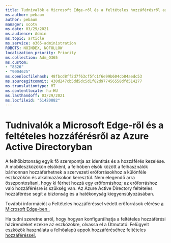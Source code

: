 ```yaml
---
title: Tudnivalók a Microsoft Edge-ről és a feltételes hozzáférésről az Azure Active Directoryban
ms.author: pebaum
author: pebaum
manager: scotv
ms.date: 03/29/2021
ms.audience: Admin
ms.topic: article
ms.service: o365-administration
ROBOTS: NOINDEX, NOFOLLOW
localization_priority: Priority
ms.collection: Adm_O365
ms.custom:
- "8326"
- "9004625"
ms.openlocfilehash: 48fbcd8ff2d7f63cf5fc1f6e99b604cb84aedc53
ms.sourcegitcommit: 430d247cb5dd5dc5d1f82d977456558dfd514277
ms.translationtype: MT
ms.contentlocale: hu-HU
ms.lasthandoff: 03/29/2021
ms.locfileid: "51420882"
---
```

# <a name="learn-about-microsoft-edge-and-conditional-access-in-azure-active-directory"></a>Tudnivalók a Microsoft Edge-ről és a feltételes hozzáférésről az Azure Active Directoryban

A felhőbiztonság egyik fő szempontja az identitás és a hozzáférés kezelése. A mobileszközökön elsőként, a felhőben elsők között a felhasználók bárhonnan hozzáférhetnek a szervezeti erőforrásokhoz a különféle eszközökön és alkalmazásokon keresztül. Nem elegendő arra összpontosítani, hogy ki férhet hozzá egy erőforráshoz; az erőforráshoz való hozzáférésre is szükség van. Az Azure Active Directory feltételes hozzáférése segít a biztonság és a hatékonyság kiegyensúlyozásában.

További információt a Feltételes hozzáféréssel védett erőforrások elérése [a Microsoft Edge-ben .](https://go.microsoft.com/fwlink/?linkid=2152158)

Ha tudni szeretne arról, hogy hogyan konfigurálhatja a feltételes hozzáférési házirendeket ezekre az eszközökre, olvassa el a Útmutató: Felügyelt eszközök használata a felhőalapú appok hozzáféréséhez feltételes [hozzáféréssel.](https://go.microsoft.com/fwlink/?linkid=2137682)